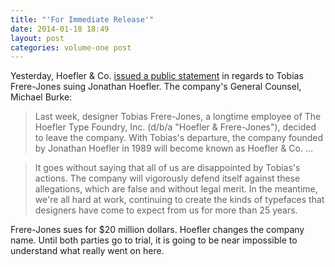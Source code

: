```yaml
---
title: "'For Immediate Release'"
date: 2014-01-18 18:49
layout: post
categories: volume-one post
---
```

Yesterday, Hoefler &amp; Co. [issued a public statement](http://typography.com/press/20140117) in regards to Tobias Frere-Jones suing Jonathan Hoefler. The company's General Counsel, Michael Burke:

> Last week, designer Tobias Frere-Jones, a longtime employee of The Hoefler Type Foundry, Inc. (d/b/a "Hoefler & Frere-Jones"), decided to leave the company. With Tobias's departure, the company founded by Jonathan Hoefler in 1989 will become known as Hoefler & Co. ...


> It goes without saying that all of us are disappointed by Tobias's actions. The company will vigorously defend itself against these allegations, which are false and without legal merit. In the meantime, we're all hard at work, continuing to create the kinds of typefaces that designers have come to expect from us for more than 25 years.

Frere-Jones sues for $20 million dollars. Hoefler changes the company name. Until both parties go to trial, it is going to be near impossible to understand what really went on here.


